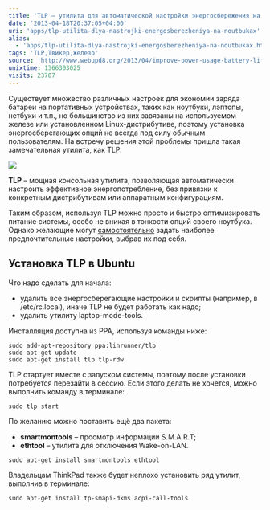 ```yaml
---
title: 'TLP – утилита для автоматической настройки энергосбережения на ноутбуках'
date: '2013-04-18T20:37:05+04:00'
uri: 'apps/tlp-utilita-dlya-nastrojki-energosberezheniya-na-noutbukax'
alias: 
  - 'apps/tlp-utilita-dlya-nastrojki-energosberezheniya-na-noutbukax.html'
tags: 'TLP,Твикер,железо'
source: 'http://www.webupd8.org/2013/04/improve-power-usage-battery-life-in.html'
unixtime: 1366303025
visits: 23707
---
```

Существует множество различных настроек для экономии заряда батареи на портативных устройствах, таких как ноутбуки, лэптопы, нетбуки и т.п., но большинство из них завязаны на используемом железе или установленном Linux-дистрибутиве, поэтому установка энергосберегающих опций не всегда под силу обычным пользователям. На встречу решения этой проблемы пришла такая замечательная утилита, как TLP.

[![](img/2013/04/18/20-00/285653258.jpg)](img/2013/04/18/20-00/285653258.jpg)

**TLP** – мощная консольная утилита, позволяющая автоматически настроить эффективное энергопотребление, без привязки к конкретным дистрибутивам или аппаратным конфигурациям.

Таким образом, используя TLP можно просто и быстро оптимизировать питание системы, особо не вникая в тонкости опций своего ноутбука. Однако желающие могут [самостоятельно](http://linrunner.de/en/tlp/docs/tlp-linux-advanced-power-management.html) задать наиболее предпочтительные настройки, выбрав их под себя.

## Установка TLP в Ubuntu

Что надо сделать для начала:

*   удалить все энергосберегающие настройки и скрипты (например, в /etc/rc.local), иначе TLP не будет работать как надо;
*   удалить утилиту laptop-mode-tools.

Инсталляция доступна из PPA, используя команды ниже:

```
sudo add-apt-repository ppa:linrunner/tlp
sudo apt-get update
sudo apt-get install tlp tlp-rdw
```

TLP стартует вместе с запуском системы, поэтому после установки потребуется перезайти в сессию. Если этого делать не хочется, можно выполнить команду в терминале:

```
sudo tlp start
```

По желанию можно поставить ещё два пакета:

*   **smartmontools** – просмотр информации S.M.A.R.T;
*   **ethtool** – утилита для отключения Wake-on-LAN.

```
sudo apt-get install smartmontools ethtool
```

Владельцам ThinkPad также будет неплохо установить ряд утилит, выполнив в терминале:

```
sudo apt-get install tp-smapi-dkms acpi-call-tools
```
